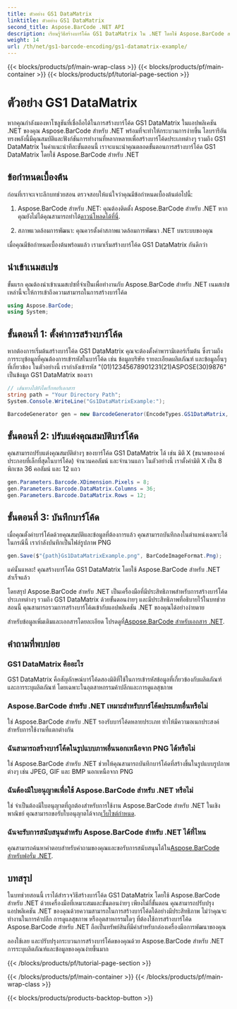 ```yaml
---
title: ตัวอย่าง GS1 DataMatrix
linktitle: ตัวอย่าง GS1 DataMatrix
second_title: Aspose.BarCode .NET API
description: เรียนรู้วิธีสร้างบาร์โค้ด GS1 DataMatrix ใน .NET โดยใช้ Aspose.BarCode สร้างบาร์โค้ดได้อย่างง่ายดายและมีประสิทธิภาพเพียงไม่กี่ขั้นตอน
weight: 14
url: /th/net/gs1-barcode-encoding/gs1-datamatrix-example/
---
```


{{< blocks/products/pf/main-wrap-class >}}
{{< blocks/products/pf/main-container >}}
{{< blocks/products/pf/tutorial-page-section >}}

# ตัวอย่าง GS1 DataMatrix


หากคุณกำลังมองหาโซลูชันที่เชื่อถือได้ในการสร้างบาร์โค้ด GS1 DataMatrix ในแอปพลิเคชัน .NET ของคุณ Aspose.BarCode สำหรับ .NET พร้อมที่จะทำให้กระบวนการง่ายขึ้น ไลบรารีอันทรงพลังนี้มีคุณสมบัติและฟังก์ชันการทำงานที่หลากหลายเพื่อสร้างบาร์โค้ดประเภทต่างๆ รวมถึง GS1 DataMatrix ในคำแนะนำทีละขั้นตอนนี้ เราจะแนะนำคุณตลอดขั้นตอนการสร้างบาร์โค้ด GS1 DataMatrix โดยใช้ Aspose.BarCode สำหรับ .NET

## ข้อกำหนดเบื้องต้น

ก่อนที่เราจะเจาะลึกบทช่วยสอน ตรวจสอบให้แน่ใจว่าคุณมีข้อกำหนดเบื้องต้นต่อไปนี้:

1. Aspose.BarCode สำหรับ .NET: คุณต้องติดตั้ง Aspose.BarCode สำหรับ .NET หากคุณยังไม่ได้คุณสามารถทำได้[ดาวน์โหลดได้ที่นี่](https://releases.aspose.com/barcode/net/).

2. สภาพแวดล้อมการพัฒนา: คุณควรตั้งค่าสภาพแวดล้อมการพัฒนา .NET บนระบบของคุณ

เมื่อคุณมีข้อกำหนดเบื้องต้นพร้อมแล้ว เรามาเริ่มสร้างบาร์โค้ด GS1 DataMatrix กันดีกว่า

## นำเข้าเนมสเปซ

ขั้นแรก คุณต้องนำเข้าเนมสเปซที่จำเป็นเพื่อทำงานกับ Aspose.BarCode สำหรับ .NET เนมสเปซเหล่านี้จะให้การเข้าถึงความสามารถในการสร้างบาร์โค้ด

```csharp
using Aspose.BarCode;
using System;
```

## ขั้นตอนที่ 1: ตั้งค่าการสร้างบาร์โค้ด

หากต้องการเริ่มต้นสร้างบาร์โค้ด GS1 DataMatrix คุณจะต้องตั้งค่าพารามิเตอร์เริ่มต้น ซึ่งรวมถึงการระบุข้อมูลที่คุณต้องการเข้ารหัสในบาร์โค้ด เช่น ข้อมูลบริษัท รายละเอียดผลิตภัณฑ์ และข้อมูลอื่นๆ ที่เกี่ยวข้อง ในตัวอย่างนี้ เรากำลังเข้ารหัส "(01)12345678901231(21)ASPOSE(30)9876" เป็นข้อมูล GS1 DataMatrix ของเรา

```csharp
// เส้นทางไปยังไดเร็กทอรีเอกสาร
string path = "Your Directory Path";
System.Console.WriteLine("Gs1DataMatrixExample:");

BarcodeGenerator gen = new BarcodeGenerator(EncodeTypes.GS1DataMatrix, "(01)12345678901231(21)ASPOSE(30)9876");
```

## ขั้นตอนที่ 2: ปรับแต่งคุณสมบัติบาร์โค้ด

คุณสามารถปรับแต่งคุณสมบัติต่างๆ ของบาร์โค้ด GS1 DataMatrix ได้ เช่น มิติ X (ขนาดขององค์ประกอบที่เล็กที่สุดในบาร์โค้ด) จำนวนคอลัมน์ และจำนวนแถว ในตัวอย่างนี้ เราตั้งค่ามิติ X เป็น 8 พิกเซล 36 คอลัมน์ และ 12 แถว

```csharp
gen.Parameters.Barcode.XDimension.Pixels = 8;
gen.Parameters.Barcode.DataMatrix.Columns = 36;
gen.Parameters.Barcode.DataMatrix.Rows = 12;
```

## ขั้นตอนที่ 3: บันทึกบาร์โค้ด

เมื่อคุณตั้งค่าบาร์โค้ดด้วยคุณสมบัติและข้อมูลที่ต้องการแล้ว คุณสามารถบันทึกลงในตำแหน่งเฉพาะได้ ในกรณีนี้ เรากำลังบันทึกเป็นไฟล์รูปภาพ PNG

```csharp
gen.Save($"{path}Gs1DataMatrixExample.png", BarCodeImageFormat.Png);
```

แค่นั้นแหละ! คุณสร้างบาร์โค้ด GS1 DataMatrix โดยใช้ Aspose.BarCode สำหรับ .NET สำเร็จแล้ว

โดยสรุป Aspose.BarCode สำหรับ .NET เป็นเครื่องมือที่มีประสิทธิภาพสำหรับการสร้างบาร์โค้ดประเภทต่างๆ รวมถึง GS1 DataMatrix ด้วยขั้นตอนง่ายๆ และมีประสิทธิภาพที่อธิบายไว้ในบทช่วยสอนนี้ คุณสามารถรวมการสร้างบาร์โค้ดเข้ากับแอปพลิเคชัน .NET ของคุณได้อย่างง่ายดาย

 สำหรับข้อมูลเพิ่มเติมและเอกสารโดยละเอียด โปรดดูที่[Aspose.BarCode สำหรับเอกสาร .NET](https://reference.aspose.com/barcode/net/).

## คำถามที่พบบ่อย

### GS1 DataMatrix คืออะไร
GS1 DataMatrix คือสัญลักษณ์บาร์โค้ดสองมิติที่ใช้ในการเข้ารหัสข้อมูลที่เกี่ยวข้องกับผลิตภัณฑ์และการระบุผลิตภัณฑ์ โดยเฉพาะในอุตสาหกรรมค้าปลีกและการดูแลสุขภาพ

### Aspose.BarCode สำหรับ .NET เหมาะสำหรับบาร์โค้ดประเภทอื่นหรือไม่
ใช่ Aspose.BarCode สำหรับ .NET รองรับบาร์โค้ดหลายประเภท ทำให้มีความอเนกประสงค์สำหรับการใช้งานที่แตกต่างกัน

### ฉันสามารถสร้างบาร์โค้ดในรูปแบบภาพอื่นนอกเหนือจาก PNG ได้หรือไม่
ใช่ Aspose.BarCode สำหรับ .NET ช่วยให้คุณสามารถบันทึกบาร์โค้ดที่สร้างขึ้นในรูปแบบรูปภาพต่างๆ เช่น JPEG, GIF และ BMP นอกเหนือจาก PNG

### ฉันต้องมีใบอนุญาตเพื่อใช้ Aspose.BarCode สำหรับ .NET หรือไม่
 ใช่ จำเป็นต้องมีใบอนุญาตที่ถูกต้องสำหรับการใช้งาน Aspose.BarCode สำหรับ .NET ในเชิงพาณิชย์ คุณสามารถขอรับใบอนุญาตได้จาก[เว็บไซต์กำหนด](https://purchase.aspose.com/buy).

### ฉันจะรับการสนับสนุนสำหรับ Aspose.BarCode สำหรับ .NET ได้ที่ไหน
 คุณสามารถค้นหาคำตอบสำหรับคำถามของคุณและขอรับการสนับสนุนได้ใน[Aspose.BarCode สำหรับฟอรั่ม .NET](https://forum.aspose.com/c/barcode/13).

## บทสรุป

ในบทช่วยสอนนี้ เราได้สำรวจวิธีสร้างบาร์โค้ด GS1 DataMatrix โดยใช้ Aspose.BarCode สำหรับ .NET ด้วยเครื่องมือที่เหมาะสมและขั้นตอนง่ายๆ เพียงไม่กี่ขั้นตอน คุณสามารถปรับปรุงแอปพลิเคชัน .NET ของคุณด้วยความสามารถในการสร้างบาร์โค้ดได้อย่างมีประสิทธิภาพ ไม่ว่าคุณจะทำงานในการค้าปลีก การดูแลสุขภาพ หรืออุตสาหกรรมใดๆ ที่ต้องใช้การสร้างบาร์โค้ด Aspose.BarCode สำหรับ .NET ถือเป็นทรัพย์สินที่มีค่าสำหรับกล่องเครื่องมือการพัฒนาของคุณ

ลองใช้เลย และปรับปรุงกระบวนการสร้างบาร์โค้ดของคุณด้วย Aspose.BarCode สำหรับ .NET การระบุผลิตภัณฑ์และข้อมูลของคุณง่ายขึ้นมาก

{{< /blocks/products/pf/tutorial-page-section >}}

{{< /blocks/products/pf/main-container >}}
{{< /blocks/products/pf/main-wrap-class >}}

{{< blocks/products/products-backtop-button >}}
